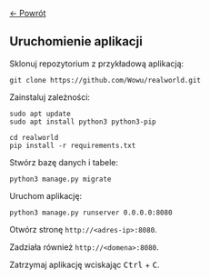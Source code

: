 [← Powrót](README.md)

## Uruchomienie aplikacji

Sklonuj repozytorium z przykładową aplikacją:

```
git clone https://github.com/Wowu/realworld.git
```

Zainstaluj zależności:

```
sudo apt update
sudo apt install python3 python3-pip

cd realworld
pip install -r requirements.txt
```

Stwórz bazę danych i tabele:

```
python3 manage.py migrate
```

Uruchom aplikację:

```
python3 manage.py runserver 0.0.0.0:8080
```

Otwórz stronę `http://<adres-ip>:8080`.

Zadziała również `http://<domena>:8080`.

Zatrzymaj aplikację wciskając <kbd>Ctrl</kbd> + <kbd>C</kbd>.
